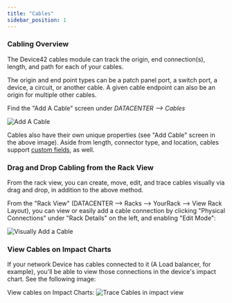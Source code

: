 ```yaml
---
title: "Cables"
sidebar_position: 1
---
```


### Cabling Overview

The Device42 cables module can track the origin, end connection(s), length, and path for each of your cables.

The origin and end point types can be a patch panel port, a switch port, a device, a circuit, or another cable. A given cable endpoint can also be an origin for multiple other cables.

Find the "Add A Cable" screen under _DATACENTER --> Cables_

![Add A Cable](/assets/images/201802add-cables.png)

Cables also have their own unique properties (see "Add Cable" screen in the above image). Aside from length, connector type, and location, cables support [custom fields](../../administration/custom-key-value-pairs-explained), as well.

### Drag and Drop Cabling from the Rack View

From the rack view, you can create, move, edit, and trace cables visually via drag and drop, in addition to the above method.

From the "Rack View" (DATACENTER --> Racks --> YourRack --> View Rack Layout), you can view or easily add a cable connection by clicking "Physical Connections" under "Rack Details" on the left, and enabling "Edit Mode":

![Visually Add a Cable](/assets/images/2018002-add_cable_visually.png)

### View Cables on Impact Charts

If your network Device has cables connected to it (A Load balancer, for example), you'll be able to view those connections in the device's impact chart. See the following image:

View cables on Impact Charts: ![Trace Cables in impact view](/assets/images/Cable-Impact-Chart-Local-View.png)

